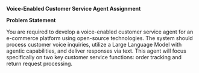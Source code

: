   **Voice-Enabled Customer Service Agent Assignment**

**Problem Statement**
  
  You are required to develop a voice-enabled customer service agent for an e-commerce
  platform using open-source technologies. The system should process customer voice inquiries,
  utilize a Large Language Model with agentic capabilities, and deliver responses via text. This
  agent will focus specifically on two key customer service functions: order tracking and return
  request processing.
